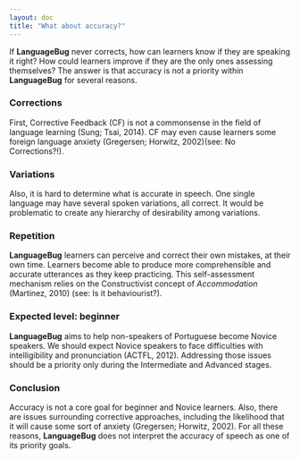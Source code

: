```yaml
---
layout: doc
title: "What about accuracy?"
---
```


If **LanguageBug** never corrects, how can learners know if they are speaking it right? How could learners improve if they are the only ones assessing themselves? The answer is that accuracy is not a priority within **LanguageBug** for several reasons.

### Corrections

First, Corrective Feedback (CF) is not a commonsense in the field of language learning (Sung; Tsai, 2014). CF may even cause learners some foreign language anxiety (Gregersen; Horwitz, 2002)(see: No Corrections?!).

### Variations

Also, it is hard to determine what is accurate in speech. One single language may have several spoken variations, all correct. It would be problematic to create any hierarchy of desirability among variations.

### Repetition

**LanguageBug** learners can perceive and correct their own mistakes, at their own time. Learners become able to produce more comprehensible and accurate utterances as they keep practicing. This self-assessment mechanism relies on the Constructivist concept of *Accommodation* (Martinez, 2010) (see: Is it behaviourist?).

### Expected level: beginner

**LanguageBug** aims to help non-speakers of Portuguese become Novice speakers. We should expect Novice speakers to face difficulties with intelligibility and pronunciation (ACTFL, 2012). Addressing those issues should be a priority only during the Intermediate and Advanced stages.

### Conclusion

Accuracy is not a core goal for beginner and Novice learners. Also, there are issues surrounding corrective approaches, including the likelihood that it will cause some sort of anxiety (Gregersen; Horwitz, 2002). For all these reasons, **LanguageBug** does not interpret the accuracy of speech as one of its priority goals.